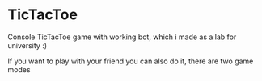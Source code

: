 # TicTacToe

Console TicTacToe game with working bot, which i made as a lab for university :)

If you want to play with your friend you can also do it, there are two game modes

